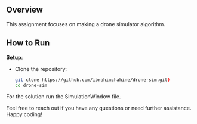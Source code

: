 ## Overview
This assignment focuses on making a drone simulator algorithm.

## How to Run

 **Setup**:
   - Clone the repository:
     ```bash
     git clone https://github.com/ibrahimchahine/drone-sim.git)
     cd drone-sim
     ```

For the solution run the SimulationWindow file.

Feel free to reach out if you have any questions or need further assistance. Happy coding!





